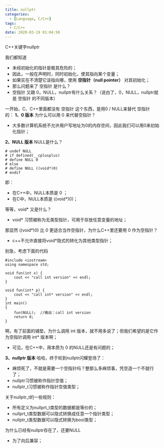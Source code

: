 ```yaml
---
title: nullptr
categories:
  - [Language, C/C++]
tags:
  - C/C++
date: 2020-03-19 01:04:50
---
```

C++关键字nullptr
<!--more-->
我们都知道
- 未经初始化的指针是极其危险的；
- 因此，一般在声明时，同时初始化，使其指向某个变量；
- 如果实在不清楚它该指向哪，使用 **空指针（null pointer）** 对其初始化；
- 那么问题来了 空指针 是什么？
- 空指针 又跟 0，NULL，nullptr有什么关系？（说白了，0，NULL，nullptr就是 空指针 的不同版本）

一开始，C、C++里面都没有 空指针 这个东西，是用0 / NULL来替代 空指针 的：
**1、0 版本**
为什么可以用 0 来代替空指针？
- 大多数计算机系统不允许用户写地址为0的内存空间，因此我们可以用0来初始化指针；

**2、NULL 版本**
NULL是什么？
```
# undef NULL
# if defined(__cplusplus)
# define NULL 0
# else
# define NULL ((void*)0)
# endif
```
即：
- 在C++中，NULL本质是 0 ；
- 在C中，NULL本质是 ((void*)0)；

等等，void* 又是什么？
- void* 习惯被称为无类型指针，可用于存放任意变量的地址；

那显然 ((void*)0) 比 0 更适合当作空指针，为什么C++里还要用 0 作为空指针？
- c++不允许直接将void*隐式的转化为其他类型指针；

别急，考虑下面的代码
```
#include <iostream>
using namespace std;

void fun(int x) {
	cout << "call int version" << endl;
}

void fun(int* p) {
	cout << "call int* version" << endl;
}
int main()
{
	fun(NULL);	//输出：call int version
	return 0;
}
```
啊，有了前面的铺垫，为什么调用 int 版本，就不用多说了；但我们希望的是它作为空指针调用 int* 版本啊；
- 可见，在C++中，用本质为 0 的NULL还是有问题的；

**3、nullptr 版本**
哈哈，终于轮到nullptr闪耀登场了：
- 麻烦死了，不就是需要一个空指针吗？整那么多麻烦事，凭空造一个不就行了；
- nullptr习惯被称作指针空值；
- nullptr_t习惯被称作指针空值类型；

关于nullptr_t的一些规则：
- 所有定义为nullprt_t类型的数据都是等价的；
- nullprt_t类型数据可以隐式转换成任意一个指针类型；
- nullptr_t类型数据可以隐式转换为bool类型；

为什么已经有nullptr存在了，还要NULL
- 为了向后兼容；

